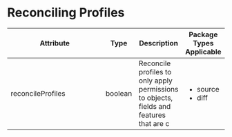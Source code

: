 # Reconciling Profiles

<table><thead><tr><th width="229">Attribute</th><th>Type</th><th>Description</th><th>Package Types Applicable</th></tr></thead><tbody><tr><td>reconcileProfiles</td><td>boolean</td><td>Reconcile profiles to only apply permissions  to objects, fields and features that are c</td><td><p></p><ul><li>source</li><li>diff</li></ul></td></tr></tbody></table>





